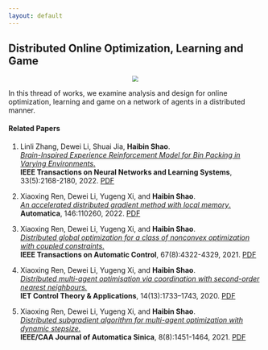 ```yaml
---
layout: default
---
```

<script src="https://cdnjs.cloudflare.com/ajax/libs/d3/3.4.12/d3.js"></script>
<!-- <script src="{{site.baseurl}}/js/embed-d3.js"></script> -->
## Distributed Online Optimization, Learning and Game

<div align="center"><img src="../../../images/research/optimization/optimization.png" style="zoom:70%;" /></div>

In this thread of works, we examine analysis and design for online optimization, learning and game on a network of agents in a distributed manner.

#### Related Papers
 
1. Linli Zhang, Dewei Li, Shuai Jia, **Haibin Shao**.    
   [*Brain-Inspired Experience Reinforcement Model for Bin Packing in Varying Environments*.](https://ieeexplore.ieee.org/document/9698837)    
   **IEEE Transactions on Neural Networks and Learning Systems**, 33(5):2168-2180, 2022. [PDF](https://ieeexplore.ieee.org/document/9698837)
   
2. Xiaoxing Ren, Dewei Li, Yugeng Xi, and **Haibin Shao**.    
   [*An accelerated distributed gradient method with local memory*.](https://doi.org/10.1016/j.automatica.2022.110260)    
   **Automatica**, 146:110260, 2022. [PDF](https://doi.org/10.1016/j.automatica.2022.110260)

3. Xiaoxing Ren, Dewei Li, Yugeng Xi, and **Haibin Shao**.    
   [*Distributed global optimization for a class of nonconvex optimization with coupled constraints*.](https://ieeexplore.ieee.org/document/9547726)    
   **IEEE Transactions on Automatic Control**, 67(8):4322-4329, 2021. [PDF](https://ieeexplore.ieee.org/document/9547726)

4. Xiaoxing Ren, Dewei Li, Yugeng Xi, and **Haibin Shao**.    
   [*Distributed multi-agent optimisation via coordination with second-order nearest neighbours.*](https://digital-library.theiet.org/content/journals/10.1049/iet-cta.2019.0708)  
   **IET Control Theory & Applications**, 14(13):1733–1743, 2020. [PDF](https://digital-library.theiet.org/content/journals/10.1049/iet-cta.2019.0708)

5. Xiaoxing Ren, Dewei Li, Yugeng Xi, and **Haibin Shao**.    
   [*Distributed subgradient algorithm for multi-agent optimization with dynamic stepsize.*](https://ieeexplore.ieee.org/abstract/document/9358456)  
   **IEEE/CAA Journal of Automatica Sinica**, 8(8):1451-1464, 2021. [PDF](https://ieeexplore.ieee.org/abstract/document/9358456)
 
